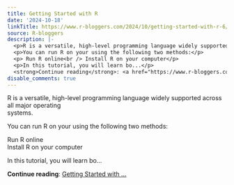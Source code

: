 ```yaml
---
title: Getting Started with R
date: '2024-10-18'
linkTitle: https://www.r-bloggers.com/2024/10/getting-started-with-r-6/
source: R-bloggers
description: |-
  <p>R is a versatile, high-level programming language widely supported across all major operating<br /> systems.</p>
  <p>You can run R on your using the following two methods:</p>
  <p> Run R online<br /> Install R on your computer</p>
  <p>In this tutorial, you will learn bo...</p>
  <strong>Continue reading</strong>: <a href="https://www.r-bloggers.com/2024/10/getting-started-with-r-6/">Getting Started with ...
disable_comments: true
---
```

<p>R is a versatile, high-level programming language widely supported across all major operating<br /> systems.</p>
<p>You can run R on your using the following two methods:</p>
<p> Run R online<br /> Install R on your computer</p>
<p>In this tutorial, you will learn bo...</p>
<strong>Continue reading</strong>: <a href="https://www.r-bloggers.com/2024/10/getting-started-with-r-6/">Getting Started with ...